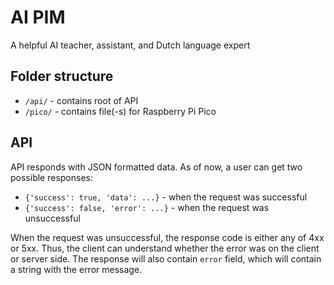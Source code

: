 # AI PIM

A helpful AI teacher, assistant, and Dutch language expert

## Folder structure
* `/api/` - contains root of API
* `/pico/` - contains file(-s) for Raspberry Pi Pico

## API
API responds with JSON formatted data. As of now, a user can get two possible responses:
* `{'success': true, 'data': ...}` - when the request was successful
* `{'success': false, 'error': ...}` - when the request was unsuccessful

When the request was unsuccessful, the response code is either any of 4xx or 5xx. Thus, the client can understand whether the error was on the client or server side. The response will also contain `error` field, which will contain a string with the error message.
